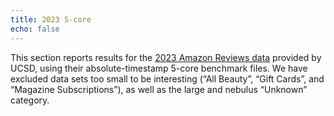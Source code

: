 ```yaml
---
title: 2023 5-core
echo: false
---
```


[AZ]: https://amazon-reviews-2023.github.io/

This section reports results for the [2023 Amazon Reviews data][AZ] provided by
UCSD, using their absolute-timestamp 5-core benchmark files.  We have excluded
data sets too small to be interesting (“All Beauty”, “Gift Cards”, and “Magazine
Subscriptions”), as well as the large and nebulus “Unknown” category.
